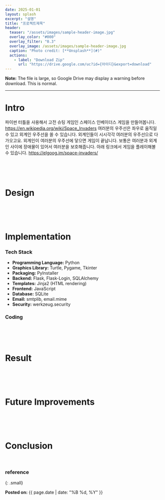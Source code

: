 ```yaml
---
date: 2025-01-01
layout: splash
excerpt: "설명"
title: "프로젝트제목"
header:
  teaser: "/assets/images/sample-header-image.jpg"
  overlay_color: "#000"
  overlay_filter: "0.3"
  overlay_image: /assets/images/sample-header-image.jpg
  caption: "Photo credit: [**Unsplash**](#)"
  actions:
    - label: "Download Zip"
      url: "https://drive.google.com/uc?id={아이디}&export=download" 
---
```

**Note:** The file is large, so Google Drive may display a warning before download. This is normal.

---

# Intro

파이썬 터틀을 사용해서 고전 슈팅 게임인 스페이스 인베이더스 게임을 만들어봅니다.
<https://en.wikipedia.org/wiki/Space_Invaders>
여러분의 우주선은 좌우로 움직일 수 있고 외계인 우주선을 쏠 수 있습니다. 외계인들이 시시각각 여러분의 우주선으로 다가오고요. 외계인이 여러분의 우주선에 닿으면 게임이 끝납니다. 보통은 여러분과 외계인 사이에 장애물이 있어서 여러분을 보호해줍니다.
아래 링크에서 게임을 플레이해볼 수 있습니다.
<https://elgoog.im/space-invaders/>


<br><br><br>

# Design

<br><br><br>

# Implementation

### Tech Stack

- **Programming Language:** Python
- **Graphics Library:** Turtle, Pygame, Tkinter
- **Packaging:** PyInstaller
- **Backend:** Flask, Flask-Login, SQLAlchemy
- **Templates:** Jinja2 (HTML rendering)
- **Frontend:** JavaScript
- **Database:** SQLite
- **Email:** smtplib, email.mime
- **Security:** werkzeug.security

### Coding

<br><br><br>

# Result

<br><br><br>

# Future Improvements

<br><br><br>

# Conclusion

<br>

### reference

{: .small}

<b>Posted on:</b> {{ page.date | date: "%B %d, %Y" }}